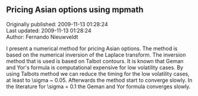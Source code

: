 ## Pricing Asian options using mpmath  
Originally published: 2009-11-13 01:28:24  
Last updated: 2009-11-13 01:28:24  
Author: Fernando Nieuwveldt  
  
I present  a numerical method for pricing Asian options. The method is based on the numerical inversion of the Laplace transform. The inversion method that is used is based on Talbot contours. It is known that Geman and Yor's formula is computational expensive for low volatility cases. By using Talbots method we can reduce the timing for the low volatility cases, at least to \sigma ~ 0.05. Afterwards the method start to converge slowly. In the literature for \sigma = 0.1 the Geman and Yor formula converges slowly.